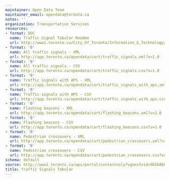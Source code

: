 ```yaml
---
maintainer: Open Data Team
maintainer_email: opendata@toronto.ca
notes: ''
organization: Transportation Services
resources:
- format: DOC
  name: Traffic Signal Tabular Readme
  url: http://www1.toronto.ca/City_Of_Toronto/Information_&_Technology/Open_Data/Data_Sets/Assets/Files/traffic_signals_tabular_readme.doc
- format: '0'
  name: All traffic signals - XML
  url: http://app.toronto.ca/opendata/cart/traffic_signals.xml?v=1.0
- format: '0'
  name: All traffic signals - CSV
  url: http://app.toronto.ca/opendata/cart/traffic_signals.csv?v=1.0
- format: '0'
  name: Traffic signals with APS - XML
  url: http://app.toronto.ca/opendata/cart/traffic_signals_with_aps.xml?v=1.0
- format: '0'
  name: Traffic signals with APS - CSV
  url: http://app.toronto.ca/opendata/cart/traffic_signals_with_aps.csv?v=1.0
- format: '0'
  name: Flashing beacons - XML
  url: http://app.toronto.ca/opendata/cart/flashing_beacons.xml?v=1.0
- format: '0'
  name: Flashing beacons - CSV
  url: http://app.toronto.ca/opendata/cart/flashing_beacons.csv?v=1.0
- format: '0'
  name: Pedestrian crossovers - XML
  url: http://app.toronto.ca/opendata/cart/pedestrian_crossovers.xml?v=1.0
- format: '0'
  name: Pedestrian crossovers - CSV
  url: http://app.toronto.ca/opendata/cart/pedestrian_crossovers.csv?v=1.0
schema: default
source: http://www1.toronto.ca/wps/portal/contentonly?vgnextoid=965b868b5535b210VgnVCM1000003dd60f89RCRD&vgnextchannel=1a66e03bb8d1e310VgnVCM10000071d60f89RCRD
title: Traffic Signals Tabular
---
```

